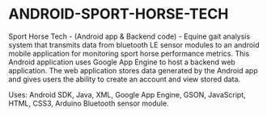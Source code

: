 # ANDROID-SPORT-HORSE-TECH

Sport Horse Tech - (Android app & Backend code) - Equine gait analysis system that transmits data from bluetooth LE sensor modules to an android mobile application for monitoring sport horse performance metrics.
This Android application uses Google App Engine to host a backend web application. The web application stores data generated by the Android app and gives users the ability to create
an account and view stored data.

Uses: Android SDK, Java, XML, Google App Engine, GSON, JavaScript, HTML, CSS3, Arduino Bluetooth sensor module.

